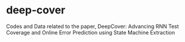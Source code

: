 # deep-cover
Codes and Data related to the paper, DeepCover: Advancing RNN Test Coverage and Online Error Prediction using State Machine Extraction
